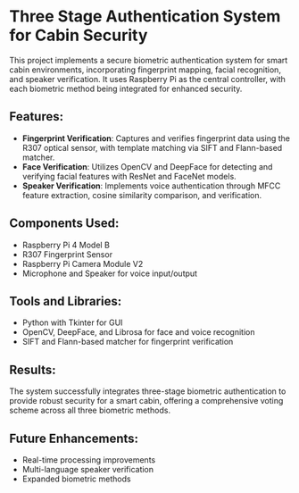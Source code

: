 
# Three Stage Authentication System for Cabin Security

This project implements a secure biometric authentication system for smart cabin environments, incorporating fingerprint mapping, facial recognition, and speaker verification. It uses Raspberry Pi as the central controller, with each biometric method being integrated for enhanced security.

## Features:
- **Fingerprint Verification**: Captures and verifies fingerprint data using the R307 optical sensor, with template matching via SIFT and Flann-based matcher.
- **Face Verification**: Utilizes OpenCV and DeepFace for detecting and verifying facial features with ResNet and FaceNet models.
- **Speaker Verification**: Implements voice authentication through MFCC feature extraction, cosine similarity comparison, and verification.
  
## Components Used:
- Raspberry Pi 4 Model B
- R307 Fingerprint Sensor
- Raspberry Pi Camera Module V2
- Microphone and Speaker for voice input/output

## Tools and Libraries:
- Python with Tkinter for GUI
- OpenCV, DeepFace, and Librosa for face and voice recognition
- SIFT and Flann-based matcher for fingerprint verification

## Results:
The system successfully integrates three-stage biometric authentication to provide robust security for a smart cabin, offering a comprehensive voting scheme across all three biometric methods.

## Future Enhancements:
- Real-time processing improvements
- Multi-language speaker verification
- Expanded biometric methods
